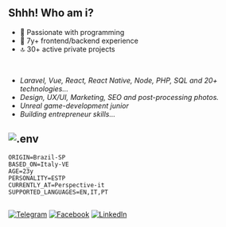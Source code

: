 ## Shhh! Who am i?
- 🤯 Passionate with programming
- 🫡 7y+ frontend/backend experience 
- 🔝 30+ active private projects

<br/>

- *Laravel, Vue, React, React Native, Node, PHP, SQL and 20+ technologies...*
- *Design, UX/UI, Marketing, SEO and post-processing photos.*
- *Unreal game-development junior*
- *Building entrepreneur skills...*

## ![.env](https://img.shields.io/badge/.ENV-ECD53F.svg?style=for-the-badge&logo=dotenv&logoColor=black)
````.env
ORIGIN=Brazil-SP
BASED_ON=Italy-VE
AGE=23y
PERSONALITY=ESTP
CURRENTLY_AT=Perspective-it
SUPPORTED_LANGUAGES=EN,IT,PT
````

##
[![Telegram](https://img.shields.io/badge/Telegram-26A5E4.svg?style=for-the-badge&logo=Telegram&logoColor=white)](https://t.me/@lylboy)
[![Facebook](https://img.shields.io/badge/Facebook-1877F2.svg?style=for-the-badge&logo=Facebook&logoColor=white)](http://fb.me/matheus.faria.357)
[![LinkedIn](https://img.shields.io/badge/LinkedIn-0A66C2.svg?style=for-the-badge&logo=LinkedIn&logoColor=white)](https://www.linkedin.com/in/mathdesign)


<!--
**mfcmatheus/mfcmatheus** is a ✨ _special_ ✨ repository because its `README.md` (this file) appears on your GitHub profile.

Here are some ideas to get you started:

- 🔭 I’m currently working on ...
- 🌱 I’m currently learning ...
- 👯 I’m looking to collaborate on ...
- 🤔 I’m looking for help with ...
- 💬 Ask me about ...
- 📫 How to reach me: ...
- 😄 Pronouns: ...
- ⚡ Fun fact: ...
-->
